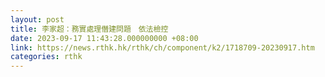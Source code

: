 ```yaml
---
layout: post
title: 李家超：務實處理僭建問題　依法檢控
date: 2023-09-17 11:43:28.000000000 +08:00
link: https://news.rthk.hk/rthk/ch/component/k2/1718709-20230917.htm
categories: rthk
---
```



